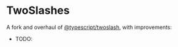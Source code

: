 # TwoSlash**es**

A fork and overhaul of [@typescript/twoslash](https://github.com/microsoft/TypeScript-Website/tree/v2/packages/ts-twoslasher), with improvements:

- TODO:
